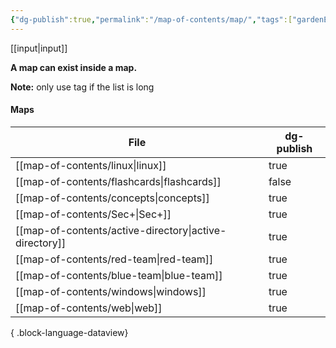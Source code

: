 ```yaml
---
{"dg-publish":true,"permalink":"/map-of-contents/map/","tags":["gardenEntry"]}
---
```


[[input\|input]]

**A map can exist inside a map.**

**Note:** only use tag if the list is long
#### Maps
| File                                                      | dg-publish |
| --------------------------------------------------------- | ---------- |
| [[map-of-contents/linux\|linux]]                       | true       |
| [[map-of-contents/flashcards\|flashcards]]             | false      |
| [[map-of-contents/concepts\|concepts]]                 | true       |
| [[map-of-contents/Sec+\|Sec+]]                         | true       |
| [[map-of-contents/active-directory\|active-directory]] | true       |
| [[map-of-contents/red-team\|red-team]]                 | true       |
| [[map-of-contents/blue-team\|blue-team]]               | true       |
| [[map-of-contents/windows\|windows]]                   | true       |
| [[map-of-contents/web\|web]]                           | true       |

{ .block-language-dataview}

